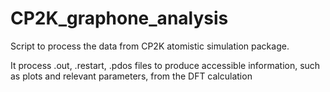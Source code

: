 # CP2K_graphone_analysis

Script to process the data from CP2K atomistic simulation package. 

It process .out, .restart, .pdos files to produce accessible information, such as plots and relevant parameters, from the DFT calculation
